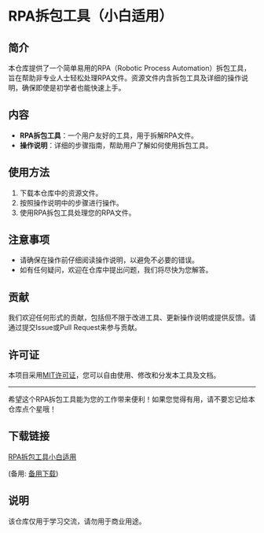 # RPA拆包工具（小白适用）

## 简介
本仓库提供了一个简单易用的RPA（Robotic Process Automation）拆包工具，旨在帮助非专业人士轻松处理RPA文件。资源文件内含拆包工具及详细的操作说明，确保即使是初学者也能快速上手。

## 内容
- **RPA拆包工具**：一个用户友好的工具，用于拆解RPA文件。
- **操作说明**：详细的步骤指南，帮助用户了解如何使用拆包工具。

## 使用方法
1. 下载本仓库中的资源文件。
2. 按照操作说明中的步骤进行操作。
3. 使用RPA拆包工具处理您的RPA文件。

## 注意事项
- 请确保在操作前仔细阅读操作说明，以避免不必要的错误。
- 如有任何疑问，欢迎在仓库中提出问题，我们将尽快为您解答。

## 贡献
我们欢迎任何形式的贡献，包括但不限于改进工具、更新操作说明或提供反馈。请通过提交Issue或Pull Request来参与贡献。

## 许可证
本项目采用[MIT许可证](LICENSE)，您可以自由使用、修改和分发本工具及文档。

---

希望这个RPA拆包工具能为您的工作带来便利！如果您觉得有用，请不要忘记给本仓库点个星哦！

## 下载链接
[RPA拆包工具小白适用](https://pan.quark.cn/s/a35eaed64ad8) 

(备用: [备用下载](https://pan.baidu.com/s/1OeGn2I7ERuF2iLwA8rsT1w?pwd=1234))

## 说明

该仓库仅用于学习交流，请勿用于商业用途。
